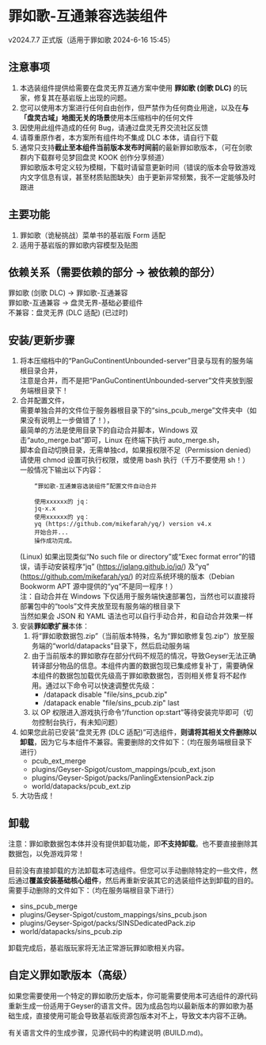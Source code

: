 # 罪如歌-互通兼容选装组件
v2024.7.7 正式版（适用于罪如歌 2024-6-16 15:45）

## 注意事项

1. 本选装组件提供给需要在盘灵无界互通方案中使用 **罪如歌 (剑歌 DLC)** 的玩家，修复其在基岩版上出现的问题。
2. 您可以使用本方案进行任何自由创作，但严禁作为任何商业用途，以及在**与「盘灵古域」地图无关的场景**使用本压缩档中的任何文件
3. 因使用此组件造成的任何 Bug，请通过盘灵无界交流社区反馈
4. 请尊重原作者，本方案所有组件均不集成 DLC 本体，请自行下载
5. 通常只支持**截止至本组件当前版本发布时间前**的最新罪如歌版本，（可在剑歌群内下载群号见梦回盘灵 KOOK 创作分享频道）  
   罪如歌版本号定义较为模糊，下载时请留意更新时间（错误的版本会导致游戏内文字信息有误，甚至材质贴图缺失）由于更新非常频繁，我不一定能够及时跟进

## 主要功能

1. 罪如歌（诡秘挑战）菜单书的基岩版 Form 适配
2. 适用于基岩版的罪如歌内容模型及贴图

## 依赖关系（需要依赖的部分 -> 被依赖的部分）

罪如歌 (剑歌 DLC) -> 罪如歌-互通兼容  
罪如歌-互通兼容 -> 盘灵无界-基础必要组件  
不兼容：盘灵无界 (DLC 适配) (已过时)  

## 安装/更新步骤

1. 将本压缩档中的“PanGuContinentUnbounded-server”目录与现有的服务端根目录合并，  
	注意是合并，而不是把“PanGuContinentUnbounded-server”文件夹放到服务端根目录下！
2. 合并配置文件，  
	需要单独合并的文件位于服务器根目录下的“sins_pcub_merge”文件夹中（如果没有说明上一步做错了！），  
	最简单的方法是使用目录下的自动合并脚本，Windows 双击“auto_merge.bat”即可，Linux 在终端下执行 auto_merge.sh，  
	脚本会自动切换目录，无需单独cd，如果报权限不足（Permission denied）请使用 chmod 设置可执行权限，或使用 bash 执行（千万不要使用 sh！）  
	一般情况下输出以下内容：  
	```
		“罪如歌-互通兼容选装组件”配置文件自动合并

		使用xxxxxx的 jq：
		jq-x.x
		使用xxxxxx的 yq：
		yq (https://github.com/mikefarah/yq/) version v4.x
		开始合并...
		操作成功完成。
	```
	(Linux) 如果出现类似“No such file or directory”或“Exec format error”的错误，请手动安装程序“jq” (https://jqlang.github.io/jq/) 及“yq” (https://github.com/mikefarah/yq/) 的对应系统环境的版本（Debian Bookworm APT 源中提供的“yq”不是同一程序！）  
	注：自动合并在 Windows 下仅适用于服务端快速部署包，当然也可以直接将部署包中的“tools”文件夹放至现有服务端的根目录下  
	当然如果会 JSON 和 YAML 语法也可以自行手动合并，和自动合并效果一样
3. 安装**罪如歌扩展**本体：
   1. 将“罪如歌数据包.zip”（当前版本特殊，名为“罪如歌修复包.zip”）放至服务端的“world/datapacks”目录下，然后启动服务端
   2. 由于当前版本的罪如歌存在部分代码不规范的情况，导致Geyser无法正确转译部分物品的信息。本组件内置的数据包现已集成修复补丁，需要确保本组件的数据包加载优先级高于罪如歌数据包，否则相关修复将不起作用。通过以下命令可以快速调整优先级：
      - /datapack disable "file/sins_pcub.zip"
      - /datapack enable "file/sins_pcub.zip" last
   3. 以 OP 权限进入游戏执行命令“/function op:start”等待安装完毕即可（切勿控制台执行，有未知问题）
4. 如果您此前已安装“盘灵无界 (DLC 适配)”可选组件，**则请将其相关文件删除以卸载**，因为它与本组件不兼容。需要删除的文件如下：（均在服务端根目录下进行）
   - pcub_ext_merge
   - plugins/Geyser-Spigot/custom_mappings/pcub_ext.json
   - plugins/Geyser-Spigot/packs/PanlingExtensionPack.zip
   - world/datapacks/pcub_ext.zip
5. 大功告成！

## 卸载

注意：罪如歌数据包本体并没有提供卸载功能，即**不支持卸载**。也不要直接删除其数据包，以免游戏异常！

目前没有直接卸载的方法卸载本可选组件。但您可以手动删除特定的一些文件，然后通过**覆盖安装基础核心组件**，然后再重新安装其它的选装组件达到卸载的目的。需要手动删除的文件如下：（均在服务端根目录下进行）
- sins_pcub_merge
- plugins/Geyser-Spigot/custom_mappings/sins_pcub.json
- plugins/Geyser-Spigot/packs/SINSDedicatedPack.zip
- world/datapacks/sins_pcub.zip

卸载完成后，基岩版玩家将无法正常游玩罪如歌相关内容。

## 自定义罪如歌版本（高级）

如果您需要使用一个特定的罪如歌历史版本，你可能需要使用本可选组件的源代码重新生成一份适用于Geyser的语言文件。因为成品包均以最新版本的罪如歌为基础生成，直接使用可能会导致基岩版资源包版本对不上，导致文本内容不正确。

有关语言文件的生成步骤，见源代码中的构建说明 (BUILD.md)。